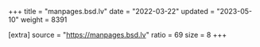 +++
title = "manpages.bsd.lv"
date = "2022-03-22"
updated = "2023-05-10"
weight = 8391

[extra]
source = "https://manpages.bsd.lv"
ratio = 69
size = 8
+++
